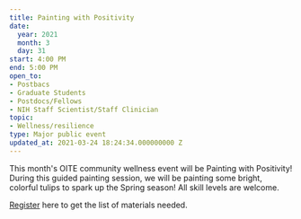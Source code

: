 ```yaml
---
title: Painting with Positivity
date:
  year: 2021
  month: 3
  day: 31
start: 4:00 PM
end: 5:00 PM
open_to:
- Postbacs
- Graduate Students
- Postdocs/Fellows
- NIH Staff Scientist/Staff Clinician
topic:
- Wellness/resilience
type: Major public event
updated_at: 2021-03-24 18:24:34.000000000 Z
---
```

This month's OITE community wellness event will be Painting with
Positivity! During this guided painting session, we will be painting
some bright, colorful tulips to spark up the Spring season! All skill
levels are welcome.

[Register][1] here to get the list of materials needed.



[1]: https://www.training.nih.gov/sas/_20/2094/

